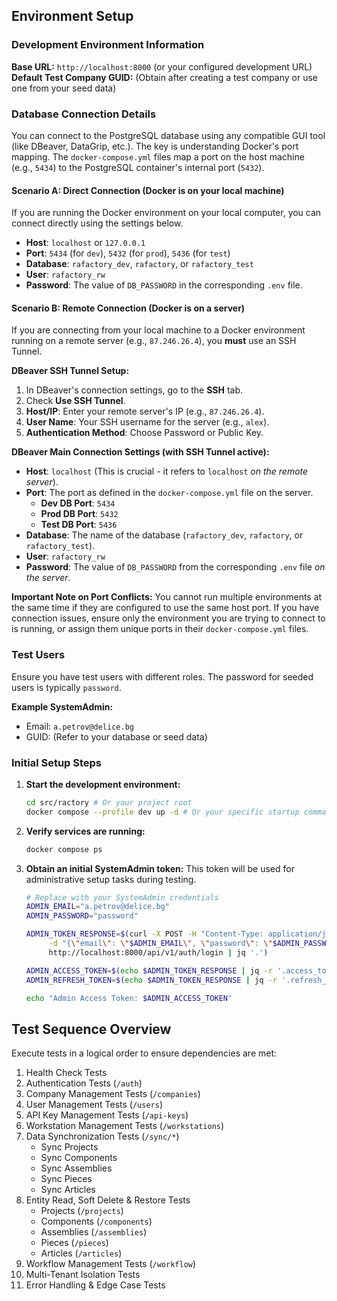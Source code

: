 ## Environment Setup

### Development Environment Information

**Base URL:** `http://localhost:8000` (or your configured development URL)
**Default Test Company GUID:** (Obtain after creating a test company or use one from your seed data)

### Database Connection Details

You can connect to the PostgreSQL database using any compatible GUI tool (like DBeaver, DataGrip, etc.). The key is understanding Docker's port mapping. The `docker-compose.yml` files map a port on the host machine (e.g., `5434`) to the PostgreSQL container's internal port (`5432`).

#### Scenario A: Direct Connection (Docker is on your local machine)

If you are running the Docker environment on your local computer, you can connect directly using the settings below.

- **Host**: `localhost` or `127.0.0.1`
- **Port**: `5434` (for `dev`), `5432` (for `prod`), `5436` (for `test`)
- **Database**: `rafactory_dev`, `rafactory`, or `rafactory_test`
- **User**: `rafactory_rw`
- **Password**: The value of `DB_PASSWORD` in the corresponding `.env` file.

#### Scenario B: Remote Connection (Docker is on a server)

If you are connecting from your local machine to a Docker environment running on a remote server (e.g., `87.246.26.4`), you **must** use an SSH Tunnel.

**DBeaver SSH Tunnel Setup:**
1. In DBeaver's connection settings, go to the **SSH** tab.
2. Check **Use SSH Tunnel**.
3. **Host/IP**: Enter your remote server's IP (e.g., `87.246.26.4`).
4. **User Name**: Your SSH username for the server (e.g., `alex`).
5. **Authentication Method**: Choose Password or Public Key.

**DBeaver Main Connection Settings (with SSH Tunnel active):**
- **Host**: `localhost` (This is crucial - it refers to `localhost` *on the remote server*).
- **Port**: The port as defined in the `docker-compose.yml` file on the server.
  - **Dev DB Port**: `5434`
  - **Prod DB Port**: `5432`
  - **Test DB Port**: `5436`
- **Database**: The name of the database (`rafactory_dev`, `rafactory`, or `rafactory_test`).
- **User**: `rafactory_rw`
- **Password**: The value of `DB_PASSWORD` from the corresponding `.env` file *on the server*.

**Important Note on Port Conflicts:**
You cannot run multiple environments at the same time if they are configured to use the same host port. If you have connection issues, ensure only the environment you are trying to connect to is running, or assign them unique ports in their `docker-compose.yml` files.

### Test Users
Ensure you have test users with different roles. The password for seeded users is typically `password`.

**Example SystemAdmin:**
-   Email: `a.petrov@delice.bg`
-   GUID: (Refer to your database or seed data)

### Initial Setup Steps

1.  **Start the development environment:**
    ```bash
    cd src/ractory # Or your project root
    docker compose --profile dev up -d # Or your specific startup command
    ```

2.  **Verify services are running:**
    ```bash
    docker compose ps
    ```

3.  **Obtain an initial SystemAdmin token:** This token will be used for administrative setup tasks during testing.
    ```bash
    # Replace with your SystemAdmin credentials
    ADMIN_EMAIL="a.petrov@delice.bg"
    ADMIN_PASSWORD="password"
    
    ADMIN_TOKEN_RESPONSE=$(curl -X POST -H "Content-Type: application/json" \
         -d "{\"email\": \"$ADMIN_EMAIL\", \"password\": \"$ADMIN_PASSWORD\"}" \
         http://localhost:8000/api/v1/auth/login | jq '.')
    
    ADMIN_ACCESS_TOKEN=$(echo $ADMIN_TOKEN_RESPONSE | jq -r '.access_token')
    ADMIN_REFRESH_TOKEN=$(echo $ADMIN_TOKEN_RESPONSE | jq -r '.refresh_token')
    
    echo "Admin Access Token: $ADMIN_ACCESS_TOKEN"
    ```

## Test Sequence Overview

Execute tests in a logical order to ensure dependencies are met:

1.  Health Check Tests
2.  Authentication Tests (`/auth`)
3.  Company Management Tests (`/companies`)
4.  User Management Tests (`/users`)
5.  API Key Management Tests (`/api-keys`)
6.  Workstation Management Tests (`/workstations`)
7.  Data Synchronization Tests (`/sync/*`)
    *   Sync Projects
    *   Sync Components
    *   Sync Assemblies
    *   Sync Pieces
    *   Sync Articles
8.  Entity Read, Soft Delete & Restore Tests
    *   Projects (`/projects`)
    *   Components (`/components`)
    *   Assemblies (`/assemblies`)
    *   Pieces (`/pieces`)
    *   Articles (`/articles`)
9.  Workflow Management Tests (`/workflow`)
10. Multi-Tenant Isolation Tests
11. Error Handling & Edge Case Tests 
